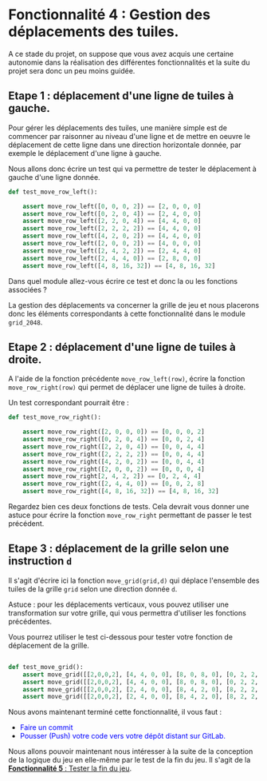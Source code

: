 # Fonctionnalité 4 : Gestion des déplacements des tuiles.



A ce stade du projet, on suppose que vous avez acquis une certaine autonomie dans la réalisation des différentes fonctionnalités et la suite du projet sera donc un peu moins guidée. 


## Etape 1 : déplacement d'une ligne de tuiles à gauche.

Pour gérer les déplacements des tuiles, une manière simple est de commencer par raisonner au niveau d'une ligne et de mettre en oeuvre le déplacement de cette ligne dans une direction horizontale donnée, par exemple le déplacement d'une ligne à gauche.

Nous allons donc écrire un test qui va permettre de tester le déplacement à gauche d'une ligne donnée. 



```PYTHON
def test_move_row_left():

    assert move_row_left([0, 0, 0, 2]) == [2, 0, 0, 0]
    assert move_row_left([0, 2, 0, 4]) == [2, 4, 0, 0]
    assert move_row_left([2, 2, 0, 4]) == [4, 4, 0, 0]
    assert move_row_left([2, 2, 2, 2]) == [4, 4, 0, 0]
    assert move_row_left([4, 2, 0, 2]) == [4, 4, 0, 0]
    assert move_row_left([2, 0, 0, 2]) == [4, 0, 0, 0]
    assert move_row_left([2, 4, 2, 2]) == [2, 4, 4, 0]
    assert move_row_left([2, 4, 4, 0]) == [2, 8, 0, 0]
    assert move_row_left([4, 8, 16, 32]) == [4, 8, 16, 32]
```

Dans quel module allez-vous écrire ce test et donc la ou les fonctions associées ?

La gestion des déplacements va concerner la grille de jeu et nous placerons donc les éléments correspondants à cette fonctionnalité dans le module `grid_2048`.



## Etape 2 : déplacement d'une ligne de tuiles à droite.


A l'aide de la fonction précédente `move_row_left(row)`, écrire la fonction `move_row_right(row)` qui permet de déplacer une ligne de tuiles à droite.

Un test correspondant pourrait être :

```PYTHON
def test_move_row_right():

    assert move_row_right([2, 0, 0, 0]) == [0, 0, 0, 2]
    assert move_row_right([0, 2, 0, 4]) == [0, 0, 2, 4]
    assert move_row_right([2, 2, 0, 4]) == [0, 0, 4, 4]
    assert move_row_right([2, 2, 2, 2]) == [0, 0, 4, 4]
    assert move_row_right([4, 2, 0, 2]) == [0, 0, 4, 4]
    assert move_row_right([2, 0, 0, 2]) == [0, 0, 0, 4]
    assert move_row_right[2, 4, 2, 2]) == [0, 2, 4, 4]
    assert move_row_right([2, 4, 4, 0]) == [0, 0, 2, 8]
    assert move_row_right([4, 8, 16, 32]) == [4, 8, 16, 32]
```

Regardez bien ces deux fonctions de tests. Cela devrait vous donner une astuce pour écrire la fonction `move_row_right` permettant de passer le test précédent.


## Etape 3 : déplacement de la grille selon une instruction `d`

Il s'agit d'écrire ici la fonction `move_grid(grid,d)` qui déplace l'ensemble des tuiles de la grille `grid` selon une direction donnée `d`.

Astuce : pour les déplacements verticaux, vous pouvez utiliser une transformation sur votre grille, qui vous permettra d'utiliser les fonctions précédentes.


Vous pourrez utiliser le test ci-dessous pour tester votre fonction de déplacement de la grille.


```PYTHON

def test_move_grid():
    assert move_grid([[2,0,0,2], [4, 4, 0, 0], [8, 0, 8, 0], [0, 2, 2, 0]],"left") == [[4,0,0,0], [8, 0, 0, 0], [16, 0, 0, 0], [4, 0, 0, 0]]
    assert move_grid([[2,0,0,2], [4, 4, 0, 0], [8, 0, 8, 0], [0, 2, 2, 0]],"right") == [[0,0,0,4], [0, 0, 0, 8], [0, 0, 0, 16], [0, 0, 0, 4]]
    assert move_grid([[2,0,0,2], [2, 4, 0, 0], [8, 4, 2, 0], [8, 2, 2, 0]],"up") == [[4,8,4,2], [16, 2, 0, 0], [0, 0, 0, 0], [0, 0, 0, 0]]
    assert move_grid([[2,0,0,2], [2, 4, 0, 0], [8, 4, 2, 0], [8, 2, 2, 0]],"down") == [[0, 0, 0, 0], [0, 0, 0, 0],[4,8,0,0],[16, 2, 4, 2]]
```

Nous avons maintenant terminé cette fonctionnalité, il vous faut :

+ <span style='color:blue'>Faire un commit</span> 
+ <span style='color:blue'>Pousser (Push) votre code vers votre dépôt distant sur GitLab.</span> 


 Nous allons pouvoir maintenant nous intéresser à la suite de la conception de la logique du jeu en elle-même par le test de la fin du jeu.
Il s'agit de la [**Fonctionnalité 5** : Tester la fin du jeu](./2048_S3_Finjeu.md).






 







